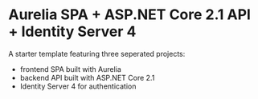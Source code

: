 # Aurelia SPA + ASP.NET Core 2.1 API + Identity Server 4
A starter template featuring three seperated projects:
* frontend SPA built with Aurelia
* backend API built with ASP.NET Core 2.1
* Identity Server 4 for authentication

